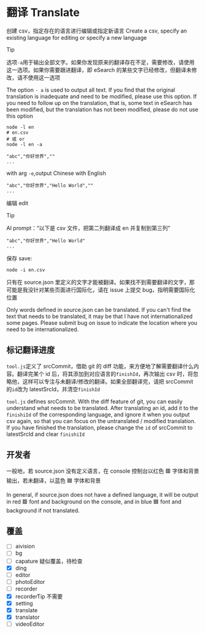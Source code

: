 # 翻译 Translate

创建 csv，指定存在的语言进行编辑或指定新语言
Create a csv, specify an existing language for editing or specify a new language

> [!TIP]
> 选项`-a`用于输出全部文字。如果你发现原来的翻译存在不足，需要修改，请使用这一选项。如果你需要跟进翻译，即 eSearch 的某些文字已经修改，但翻译未修改，请不使用这一选项
>
> The option `- a` is used to output all text. If you find that the original translation is inadequate and need to be modified, please use this option. If you need to follow up on the translation, that is, some text in eSearch has been modified, but the translation has not been modified, please do not use this option

```shell
node -l en
# en.csv
# 或 or
node -l en -a
```

```csv
"abc","你好世界",""
...
```

with arg `-e`,output Chinese with English

```csv
"abc","你好世界","Hello World",""
...
```

编辑 edit

> [!TIP]
> AI prompt：“以下是 csv 文件，把第二列翻译成 en 并复制到第三列”

```csv
"abc","你好世界","Hello World"
...
```

保存 save:

```shell
node -i en.csv
```

只有在 source.json 里定义的文字才能被翻译。如果找不到需要翻译的文字，那可能是我没针对某些页面进行国际化，请在 issue 上提交 bug，指明需要国际化位置

Only words defined in source.json can be translated. If you can't find the text that needs to be translated, it may be that I have not internationalized some pages. Please submit bug on issue to indicate the location where you need to be internationalized.

## 标记翻译进度

`tool.js`定义了 srcCommit，借助 git 的 diff 功能，来方便地了解需要翻译什么内容。翻译完某个 id 后，将其添加到对应语言的`finishId`，再次输出 csv 时，将忽略他，这样可以专注与未翻译/修改的翻译。如果全部翻译完，请把 srcCommit 的`id`改为 latestSrcId，并清空`finishId`

`tool.js` defines srcCommit. With the diff feature of git, you can easily understand what needs to be translated. After translating an id, add it to the `finishiId` of the corresponding language, and ignore it when you output csv again, so that you can focus on the untranslated / modified translation. If you have finished the translation, please change the `id` of srcCommit to latestSrcId and clear `finishiId`

## 开发者

一般地，若 source.json 没有定义语言，在 console 控制台以红色 🟥 字体和背景输出，若未翻译，以蓝色 🟦 字体和背景

In general, if source.json does not have a defined language, it will be output in red 🟥 font and background on the console, and in blue 🟦 font and background if not translated.

## 覆盖

- [ ] aivision
- [ ] bg
- [ ] capature 疑似覆盖，待检查
- [x] ding
- [ ] editor
- [ ] photoEditor
- [ ] recorder
- [x] recorderTip 不需要
- [x] setting
- [x] translate
- [x] translator
- [ ] videoEditor
